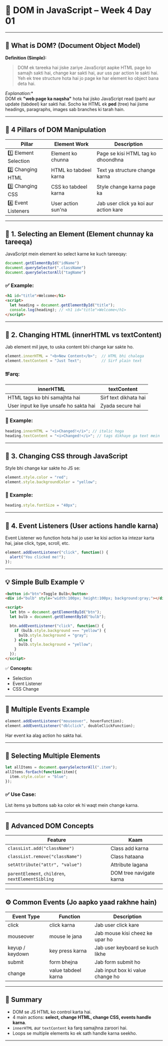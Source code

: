 

# 📘 **DOM in JavaScript – Week 4 Day 01**

---

## 🧠 **What is DOM? (Document Object Model)**

**Definition (Simple):**

> DOM ek tareeka hai jiske zariye JavaScript aapke HTML page ko samajh sakti hai, change kar sakti hai, aur uss par action le sakti hai. Yeh ek tree structure hota hai jo page ke har element ko object bana deta hai.

*Explanation:**  
DOM ek **"web page ka naqsha"** hota hai jisko JavaScript read (parh) aur update (tabdeel) kar sakti hai. Socho ke HTML ek **ped** (tree) hai jisme headings, paragraphs, images sab branches ki tarah hain.

---

## 🔑 **4 Pillars of DOM Manipulation**

| Pillar | Element Work | Description |
|--------|------------------------|-------------|
| 1️⃣ Element Selection | Element ko chunna | Page se kisi HTML tag ko dhoondhna |
| 2️⃣ Changing HTML | HTML ko tabdeel karna | Text ya structure change karna |
| 3️⃣ Changing CSS | CSS ko tabdeel karna | Style change karna page ka |
| 4️⃣ Event Listeners | User action sun'na | Jab user click ya koi aur action kare |

---

## 📌 **1. Selecting an Element (Element chunnay ka tareeqa)**

JavaScript mein element ko select karne ke kuch tareeqay:

```js
document.getElementById("idName")
document.querySelector(".className")
document.querySelectorAll("tagName")
```

### ✅ Example:
```html
<h1 id="title">Welcome</h1>
<script>
  let heading = document.getElementById("title");
  console.log(heading); // <h1 id="title">Welcome</h1>
</script>
```

---

## 📌 **2. Changing HTML (innerHTML vs textContent)**

Jab element mil jaye, to uska content bhi change kar sakte ho.

```js
element.innerHTML = "<b>New Content</b>";  // HTML bhi chalega
element.textContent = "Just Text";         // Sirf plain text
```

### ❗Farq:
| innerHTML | textContent |
|-----------|-------------|
| HTML tags ko bhi samajhta hai | Sirf text dikhata hai |
| User input ke liye unsafe ho sakta hai | Zyada secure hai |

### 🧪 Example:
```js
heading.innerHTML = "<i>Changed!</i>"; // italic hoga
heading.textContent = "<i>Changed!</i>"; // tags dikhaye ga text mein
```

---

## 📌 **3. Changing CSS through JavaScript**

Style bhi change kar sakte ho JS se:

```js
element.style.color = "red";
element.style.backgroundColor = "yellow";
```

### 🧪 Example:
```js
heading.style.fontSize = "40px";
```

---

## 📌 **4. Event Listeners (User actions handle karna)**

Event Listener wo function hota hai jo user ke kisi action ka intezar karta hai, jaise click, type, scroll, etc.

```js
element.addEventListener("click", function() {
  alert("You clicked me!");
});
```

---

## 💡 **Simple Bulb Example** 💡

```html
<button id="btn">Toggle Bulb</button>
<div id="bulb" style="width:100px; height:100px; background:gray;"></div>

<script>
  let btn = document.getElementById("btn");
  let bulb = document.getElementById("bulb");

  btn.addEventListener("click", function() {
    if (bulb.style.background === "yellow") {
      bulb.style.background = "gray";
    } else {
      bulb.style.background = "yellow";
    }
  });
</script>
```

✅ **Concepts:**
- Selection
- Event Listener
- CSS Change

---

## 🔁 **Multiple Events Example**

```js
element.addEventListener("mouseover", hoverFunction);
element.addEventListener("dblclick", doubleClickFunction);
```

Har event ka alag action ho sakta hai.

---

## 🧩 **Selecting Multiple Elements**

```js
let allItems = document.querySelectorAll(".item");
allItems.forEach(function(item){
  item.style.color = "blue";
});
```

### ✅ Use Case:
List items ya buttons sab ka color ek hi waqt mein change karna.

---

## 🧠 **Advanced DOM Concepts**

| Feature | Kaam |
|--------|------|
| `classList.add("className")` | Class add karna |
| `classList.remove("className")` | Class hataana |
| `setAttribute("attr", "value")` | Attribute lagana |
| `parentElement`, `children`, `nextElementSibling` | DOM tree navigate karna |

---

## ⚙️ **Common Events (Jo aapko yaad rakhne hain)**

| Event Type | Function | Description |
|------------|------------|-------------|
| click | click karna | Jab user click kare |
| mouseover | mouse le jana | Jab mouse kisi cheez ke upar ho |
| keyup / keydown | key press karna | Jab user keyboard se kuch likhe |
| submit | form bhejna | Jab form submit ho |
| change | value tabdeel karna | Jab input box ki value change ho |

---

## 📝 **Summary**

- DOM se JS HTML ko control karta hai.
- 4 main actions: **select, change HTML, change CSS, events handle karna**.
- `innerHTML` aur `textContent` ka farq samajhna zaroori hai.
- Loops se multiple elements ko ek sath handle karna seekho.

---

